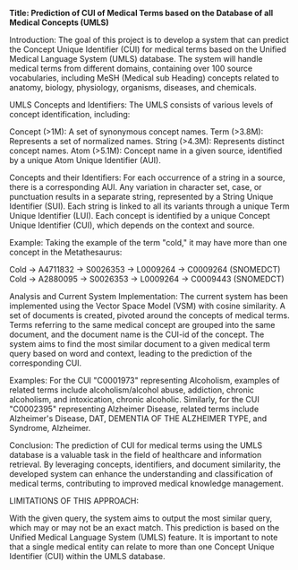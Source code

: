**Title: Prediction of CUI of Medical Terms based on the Database of all Medical Concepts (UMLS)**

Introduction:
The goal of this project is to develop a system that can predict the Concept Unique Identifier (CUI) for medical terms based on the Unified Medical Language System (UMLS) database. The system will handle medical terms from different domains, containing over 100 source vocabularies, including MeSH (Medical sub Heading) concepts related to anatomy, biology, physiology, organisms, diseases, and chemicals.

UMLS Concepts and Identifiers:
The UMLS consists of various levels of concept identification, including:

Concept (>1M): A set of synonymous concept names.
Term (>3.8M): Represents a set of normalized names.
String (>4.3M): Represents distinct concept names.
Atom (>5.1M): Concept name in a given source, identified by a unique Atom Unique Identifier (AUI).

Concepts and their Identifiers:
For each occurrence of a string in a source, there is a corresponding AUI. Any variation in character set, case, or punctuation results in a separate string, represented by a String Unique Identifier (SUI). Each string is linked to all its variants through a unique Term Unique Identifier (LUI). Each concept is identified by a unique Concept Unique Identifier (CUI), which depends on the context and source.

Example:
Taking the example of the term "cold," it may have more than one concept in the Metathesaurus:

Cold → A4711832 → S0026353 → L0009264 → C0009264 (SNOMEDCT)
Cold → A2880095 → S0026353 → L0009264 → C0009443 (SNOMEDCT)


Analysis and Current System Implementation:
The current system has been implemented using the Vector Space Model (VSM) with cosine similarity. A set of documents is created, pivoted around the concepts of medical terms. Terms referring to the same medical concept are grouped into the same document, and the document name is the CUI-id of the concept. The system aims to find the most similar document to a given medical term query based on word and context, leading to the prediction of the corresponding CUI.

Examples:
For the CUI "C0001973" representing Alcoholism, examples of related terms include alcoholism/alcohol abuse, addiction, chronic alcoholism, and intoxication, chronic alcoholic. Similarly, for the CUI "C0002395" representing Alzheimer Disease, related terms include Alzheimer's Disease, DAT, DEMENTIA OF THE ALZHEIMER TYPE, and Syndrome, Alzheimer.

Conclusion:
The prediction of CUI for medical terms using the UMLS database is a valuable task in the field of healthcare and information retrieval. By leveraging concepts, identifiers, and document similarity, the developed system can enhance the understanding and classification of medical terms, contributing to improved medical knowledge management.


LIMITATIONS OF THIS APPROACH:

With the given query, the system aims to output the most similar query, which may or may not be an exact match. This prediction is based on the Unified Medical Language System (UMLS) feature. It is important to note that a single medical entity can relate to more than one Concept Unique Identifier (CUI) within the UMLS database.
